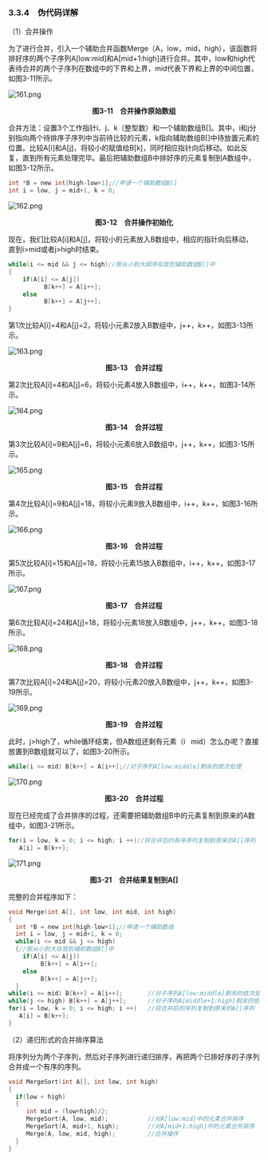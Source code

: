 ### 3.3.4　伪代码详解

（1）合并操作

为了进行合并，引入一个辅助合并函数Merge（A，low，mid，high），该函数将排好序的两个子序列A[low:mid]和A[mid+1:high]进行合并。其中，low和high代表待合并的两个子序列在数组中的下界和上界，mid代表下界和上界的中间位置，如图3-11所示。

![161.png](../images/161.png)
<center class="my_markdown"><b class="my_markdown">图3-11　合并操作原始数组</b></center>

合并方法：设置3个工作指针i、j、k（整型数）和一个辅助数组B[]。其中，i和j分别指向两个待排序子序列中当前待比较的元素，k指向辅助数组B[]中待放置元素的位置。比较A[i]和A[j]，将较小的赋值给B[k]，同时相应指针向后移动。如此反复，直到所有元素处理完毕。最后把辅助数组B中排好序的元素复制到A数组中，如图3-12所示。

```c
int *B = new int[high-low+1];//申请一个辅助数组B[]  
int i = low, j = mid+1, k = 0;
```

![162.png](../images/162.png)
<center class="my_markdown"><b class="my_markdown">图3-12　合并操作初始化</b></center>

现在，我们比较A[i]和A[j]，将较小的元素放入B数组中，相应的指针向后移动，直到i>mid或者j>high时结束。

```c
while(i <= mid && j <= high)//按从小到大顺序存放到辅助数组B[]中
{
    if(A[i] <= A[j]) 
          B[k++] = A[i++];  
    else
          B[k++] = A[j++];  
}
```

第1次比较A[i]=4和A[j]=2，将较小元素2放入B数组中，j++，k++，如图3-13所示。

![163.png](../images/163.png)
<center class="my_markdown"><b class="my_markdown">图3-13　合并过程</b></center>

第2次比较A[i]=4和A[j]=6，将较小元素4放入B数组中，i++，k++，如图3-14所示。

![164.png](../images/164.png)
<center class="my_markdown"><b class="my_markdown">图3-14　合并过程</b></center>

第3次比较A[i]=9和A[j]=6，将较小元素6放入B数组中，j++，k++，如图3-15所示。

![165.png](../images/165.png)
<center class="my_markdown"><b class="my_markdown">图3-15　合并过程</b></center>

第4次比较A[i]=9和A[j]=18，将较小元素9放入B数组中，i++，k++，如图3-16所示。

![166.png](../images/166.png)
<center class="my_markdown"><b class="my_markdown">图3-16　合并过程</b></center>

第5次比较A[i]=15和A[j]=18，将较小元素15放入B数组中，i++，k++，如图3-17所示。

![167.png](../images/167.png)
<center class="my_markdown"><b class="my_markdown">图3-17　合并过程</b></center>

第6次比较A[i]=24和A[j]=18，将较小元素18放入B数组中，j++，k++，如图3-18所示。

![168.png](../images/168.png)
<center class="my_markdown"><b class="my_markdown">图3-18　合并过程</b></center>

第7次比较A[i]=24和A[j]=20，将较小元素20放入B数组中，j++，k++，如图3-19所示。

![169.png](../images/169.png)
<center class="my_markdown"><b class="my_markdown">图3-19　合并过程</b></center>

此时，j>high了，while循环结束，但A数组还剩有元素（i<img class="my_markdown" src="../images/6.gif" style="width:11px;  height: 14px; "/>mid）怎么办呢？直接放置到B数组就可以了，如图3-20所示。

```c
while(i <= mid) B[k++] = A[i++];//对子序列A[low:middle]剩余的依次处理
```

![170.png](../images/170.png)
<center class="my_markdown"><b class="my_markdown">图3-20　合并过程</b></center>

现在已经完成了合并排序的过程，还需要把辅助数组B中的元素复制到原来的A数组中，如图3-21所示。

```c
for(i = low, k = 0; i <= high; i ++)//将合并后的有序序列复制到原来的A[]序列
   A[i] = B[k++];
```

![171.png](../images/171.png)
<center class="my_markdown"><b class="my_markdown">图3-21　合并结果复制到A[]</b></center>

完整的合并程序如下：

```c
void Merge(int A[], int low, int mid, int high) 
{  
  int *B = new int[high-low+1];//申请一个辅助数组  
  int i = low, j = mid+1, k = 0;   
  while(i <= mid && j <= high) 
  {//按从小到大存放到辅助数组B[]中  
    if(A[i] <= A[j]) 
         B[k++] = A[i++];  
    else 
         B[k++] = A[j++];  
  }  
while(i <= mid) B[k++] = A[i++];       //对子序列A[low:middle]剩余的依次处理
while(j <= high) B[k++] = A[j++];      //对子序列A[middle+1:high]剩余的依次处理
for(i = low, k = 0; i <= high; i ++)   //将合并后的序列复制到原来的A[]序列
   A[i] = B[k++];
}
```

（2）递归形式的合并排序算法

将序列分为两个子序列，然后对子序列进行递归排序，再把两个已排好序的子序列合并成一个有序的序列。

```c
void MergeSort(int A[], int low, int high) 
{  
  if(low < high) 
  {  
     int mid = (low+high)/2; 
     MergeSort(A, low, mid);           //对A[low:mid]中的元素合并排序  
     MergeSort(A, mid+1, high);        //对A[mid+1:high]中的元素合并排序  
     Merge(A, low, mid, high);         //合并操作
  }
}
```

